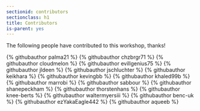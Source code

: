 ```yaml
---
sectionid: contributors
sectionclass: h1
title: Contributors
is-parent: yes
---
```


The following people have contributed to this workshop, thanks!

<div class="github-contributors">
{% githubauthor palma21 %}
{% githubauthor chzbrgr71 %}
{% githubauthor cloudmelon %}
{% githubauthor evillgenius75 %}
{% githubauthor jldeen %}
{% githubauthor jschluchter %}
{% githubauthor keikhara %}
{% githubauthor kevingbb %}
{% githubauthor khaled99b %}
{% githubauthor marrobi %}
{% githubauthor sabbour %}
{% githubauthor shanepeckham %}
{% githubauthor thorstenhans %}
{% githubauthor knee-berts %}
{% githubauthor waltermyersiii %}
{% githubauthor benc-uk %}
{% githubauthor ezYakaEagle442 %}
{% githubauthor aqueeb %}
</div>
